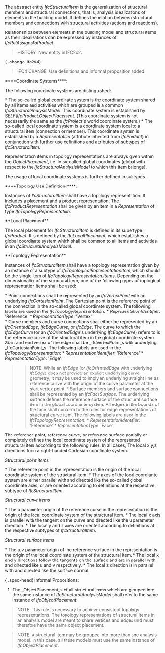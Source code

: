 The abstract entity _IfcStructuralItem_ is the generalization of structural members and structural connections, that is, analysis idealizations of elements in the building model. It defines the relation between structural members and connections with structural activities (actions and reactions).

Relationships between elements in the building model and structural items as their idealizations can be expressed by instances of _IfcRelAssignsToProduct_.

> HISTORY&nbsp; New entity in IFC2x2.

{ .change-ifc2x4}
> IFC4 CHANGE&nbsp; Use definitions and informal proposition added.

\*\*\*\*Coordinate Systems\*\*\*\*:

The following coordinate systems are distinguished:

\* The so-called global coordinate system is the coordinate system shared by all items and activities which are grouped in a common _IfcStructuralAnalysisModel_. This coordinate system is established by _SELF\IfcProduct.ObjectPlacement_. (This coordinate system is not necessarily the same as the _IfcProject_'s world coordinate system.)
\* The so-called local coordinate system is a coordinate system local to a structural item (connection or member). This coordinate system is established by a _Representation_ (attribute inherited from _IfcProduct_) in conjunction with further use definitions and attributes of subtypes of _IfcStructuralItem_.

Representation items in topology representations are always given within the _ObjectPlacement_, i.e. in so-called global coordinates (global with respect to the _IfcStructuralAnalysisModel_ to which this item belongs).

The usage of local coordinate systems is further defined in subtypes.

\*\*\*\*Topology Use Definitions\*\*\*\*:

Instances of _IfcStructuralItem_ shall have a topology representation. It includes a placement and a product representation. The _IfcProductRepresentation_ shall be given by an item in a _Representation_ of type _IfcTopologyRepresentation_.

\*\*Local Placement\*\*

The local placement for _IfcStructuralItem_ is defined in its supertype _IfcProduct_. It is defined by the _IfcLocalPlacement_, which establishes a global coordinate system which shall be common to all items and activities in an _IfcStructuralAnalysisModel_.

\*\*Topology Representation\*\*

Instances of _IfcStructuralItem_ shall have a topology representation given by an instance of a subtype of _IfcTopologicalRepresentationItem_, which should be the single item of _IfcTopologyRepresentation.Items_. Depending on the dimensionality of the structural item, one of the following types of toplogical representation items shall be used:

\* Point connections shall be represented by an _IfcVertexPoint_ with an underlying _IfcCartesianPoint_. The Cartesian point is the reference point of the connection in the so-called global coordinate system. The following labels are used in the _IfcTopologyRepresentation_: 
    \* _RepresentationIdentifier_: 'Reference'
    \* _RepresentationType_: 'Vertex'    
\* Curve members and curve connections shall either be represented by an _IfcOrientedEdge_, _IfcEdgeCurve_, or _IfcEdge_. The curve to which the _IfcEdgeCurve_ (or an _IfcOrientedEdge_'s underlying _IfcEdgeCurve_) refers to is the reference curve of the structural item in the global coordinate system. Start and end vertex of the edge shall be _IfcVertexPoint_s with underlying _IfcCartesianPoint_s. The following labels are used in the _IfcTopologyRepresentation_: 
    \* _RepresentationIdentifier_: 'Reference'
    \* _RepresentationType_: 'Edge' 
>> NOTE&nbsp; While an _IfcEdge_ (or _IfcOrientedEdge_ with underlying _IfcEdge_) does not provide an explicit underlying curve geometry, it may be used to imply an underlying straight line as reference curve with the origin of the curve parameter at the start vertex point. 
\* Surface members and surface connections shall be represented by an _IfcFaceSurface_. The underlying surface defines the reference surface of the structural surface item in the global coordiante system. All edges in the bounds of the face shall conform to the rules for edge representations of structural curve item. The following labels are used in the _IfcTopologyRepresentation_: 
    \* _RepresentationIdentifier_: 'Reference'
    \* _RepresentationType_: 'Face' 

The reference point, reference curve, or reference surface partially or completely defines the local coordinate system of the represented structural item according to the following rules. In all cases, The local x,y,z directions form a right-handed Cartesian coordinate system.

_Structural point items_

\* The reference point in the representation is the origin of the local coordinate system of the structural item.
\* The axes of the local coordiante system are either parallel with and directed like the so-called global coordinate axes, or are oriented according to definitions at the respective subtype of _IfcStructuralItem_.

_Structural curve items_

\* The u parameter origin of the reference curve in the representation is the origin of the local coordinate system of the structural item.
\* The local x axis is parallel with the tangent on the curve and directed like the u parameter direction.
\* The local y and z axes are oriented according to definitions at the respective subtypes of _IfcStructuralItem_.

_Structural surface items_

\* The u,v parameter origin of the reference surface in the representation is the origin of the local coordinate system of the structural item.
\* The local x and y directions follow the tangents on the surface and are in parallel with and directed like u and v respectively.
\* The local z direction is in parallel with and directed like the surface normal.

{ .spec-head}
Informal Propositions:

1. The _ObjectPlacement_s of all structural items which are grouped into the same instance of _IfcStructuralAnalysisModel_ shall refer to the same instance of _IfcObjectPlacement_.

> NOTE&nbsp; This rule is necessary to achieve consistent topology representations. The topology representations of structural items in an analysis model are meant to share vertices and edges und must therefore have the same object placement.

> NOTE&nbsp; A structural item may be grouped into more than one analysis model. In this case, all these models must use the same instance of _IfcObjectPlacement_.
